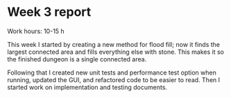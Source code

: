 # Week 3 report

Work hours: 10-15 h

This week I started by creating a new method for flood fill; now it finds the largest connected area and fills everything else with stone. This makes it so the finished dungeon is a single connected area.

Following that I created new unit tests and performance test option when running, updated the GUI, and refactored code to be easier to read. Then I started work on implementation and testing documents.
